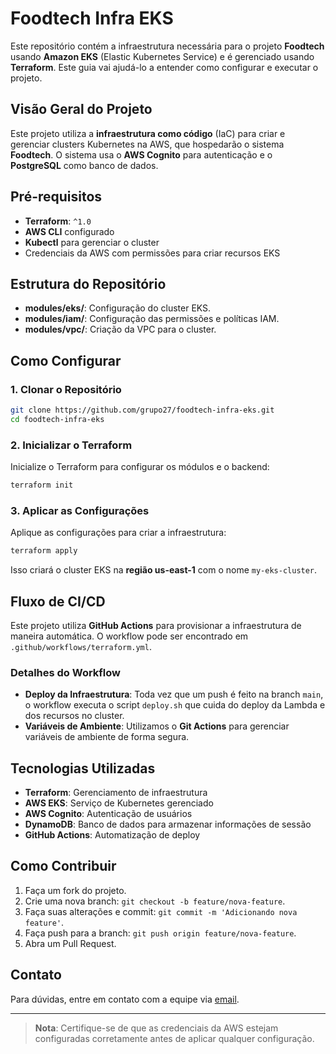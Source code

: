 
# Foodtech Infra EKS

Este repositório contém a infraestrutura necessária para o projeto **Foodtech** usando **Amazon EKS** (Elastic Kubernetes Service) e é gerenciado usando **Terraform**. Este guia vai ajudá-lo a entender como configurar e executar o projeto.
 
## Visão Geral do Projeto

Este projeto utiliza a **infraestrutura como código** (IaC) para criar e gerenciar clusters Kubernetes na AWS, que hospedarão o sistema **Foodtech**. O sistema usa o **AWS Cognito** para autenticação e o **PostgreSQL** como banco de dados.
  
## Pré-requisitos

- **Terraform**: `^1.0`
- **AWS CLI** configurado
- **Kubectl** para gerenciar o cluster
- Credenciais da AWS com permissões para criar recursos EKS

## Estrutura do Repositório

- **modules/eks/**: Configuração do cluster EKS.
- **modules/iam/**: Configuração das permissões e políticas IAM.
- **modules/vpc/**: Criação da VPC para o cluster.

## Como Configurar

### 1. Clonar o Repositório

```sh
git clone https://github.com/grupo27/foodtech-infra-eks.git
cd foodtech-infra-eks
```

### 2. Inicializar o Terraform

Inicialize o Terraform para configurar os módulos e o backend:

```sh
terraform init
```

### 3. Aplicar as Configurações

Aplique as configurações para criar a infraestrutura:

```sh
terraform apply
```

Isso criará o cluster EKS na **região us-east-1** com o nome `my-eks-cluster`.

## Fluxo de CI/CD

Este projeto utiliza **GitHub Actions** para provisionar a infraestrutura de maneira automática. O workflow pode ser encontrado em `.github/workflows/terraform.yml`.

### Detalhes do Workflow

- **Deploy da Infraestrutura**: Toda vez que um push é feito na branch `main`, o workflow executa o script `deploy.sh` que cuida do deploy da Lambda e dos recursos no cluster.
- **Variáveis de Ambiente**: Utilizamos o **Git Actions** para gerenciar variáveis de ambiente de forma segura.

## Tecnologias Utilizadas

- **Terraform**: Gerenciamento de infraestrutura
- **AWS EKS**: Serviço de Kubernetes gerenciado
- **AWS Cognito**: Autenticação de usuários
- **DynamoDB**: Banco de dados para armazenar informações de sessão
- **GitHub Actions**: Automatização de deploy

## Como Contribuir

1. Faça um fork do projeto.
2. Crie uma nova branch: `git checkout -b feature/nova-feature`.
3. Faça suas alterações e commit: `git commit -m 'Adicionando nova feature'`.
4. Faça push para a branch: `git push origin feature/nova-feature`.
5. Abra um Pull Request.

## Contato

Para dúvidas, entre em contato com a equipe via [email](mailto:support@foodtech.com).

---

> **Nota**: Certifique-se de que as credenciais da AWS estejam configuradas corretamente antes de aplicar qualquer configuração.


